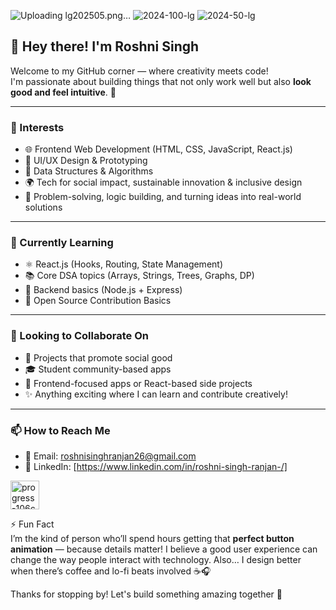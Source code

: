 ![Uploading lg202505.png…]()
![2024-100-lg](https://github.com/user-attachments/assets/810f783d-ecb8-46f4-8ba1-076d7cc42efe)
![2024-50-lg](https://github.com/user-attachments/assets/9b2c25fb-50aa-449d-adad-2c6154e73adf)
## 👋 Hey there! I'm Roshni Singh

Welcome to my GitHub corner — where creativity meets code!  
I'm passionate about building things that not only work well but also **look good and feel intuitive**. 🚀

---

### 👀 Interests  
- 🌐 Frontend Web Development (HTML, CSS, JavaScript, React.js)  
- 🎨 UI/UX Design & Prototyping  
- 🧠 Data Structures & Algorithms  
- 🌍 Tech for social impact, sustainable innovation & inclusive design  
- 🧩 Problem-solving, logic building, and turning ideas into real-world solutions  

---

### 🌱 Currently Learning  
- ⚛️ React.js (Hooks, Routing, State Management)  
- 📚 Core DSA topics (Arrays, Strings, Trees, Graphs, DP)  
- 💾 Backend basics (Node.js + Express)  
- 🐙 Open Source Contribution Basics  

---

### 💞️ Looking to Collaborate On  
- 🌟 Projects that promote social good  
- 🎓 Student community-based apps  
- 📱 Frontend-focused apps or React-based side projects  
- ✨ Anything exciting where I can learn and contribute creatively!

---

### 📫 How to Reach Me  
- 📩 Email: roshnisinghranjan26@gmail.com  
- 💼 LinkedIn: [https://www.linkedin.com/in/roshni-singh-ranjan-/]  
 <img width="46" alt="progress-106c8d8956a5f08d22006a6ea911e6c3" src="https://github.com/user-attachments/assets/85f031bf-d2e5-4446-af76-05467e5f9add" />


⚡ Fun Fact  
I’m the kind of person who’ll spend hours getting that **perfect button animation** — because details matter! I believe a good user experience can change the way people interact with technology. Also… I design better when there’s coffee and lo-fi beats involved ☕🎧

Thanks for stopping by! Let's build something amazing together 💫
